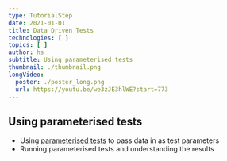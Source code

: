 ```yaml
---
type: TutorialStep
date: 2021-01-01
title: Data Driven Tests
technologies: [ ]
topics: [ ]
author: hs
subtitle: Using parameterised tests
thumbnail: ./thumbnail.png
longVideo:
  poster: ./poster_long.png
  url: https://youtu.be/we3zJE3hlWE?start=773
---
```


## Using parameterised tests
- Using [parameterised tests](https://junit.org/junit5/docs/current/user-guide/#writing-tests-parameterized-tests) to pass data in as test parameters
- Running parameterised tests and understanding the results
